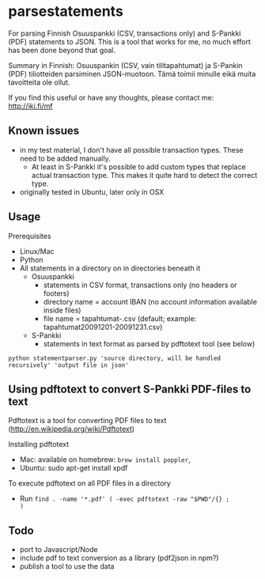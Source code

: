 parsestatements
===============

For parsing Finnish Osuuspankki (CSV, transactions only) and S-Pankki (PDF) statements to JSON. This is a tool that works for me, no much effort has been done beyond that goal.

Summary in Finnish: Osuuspankin (CSV, vain tilitapahtumat) ja S-Pankin (PDF) tiliotteiden parsiminen JSON-muotoon. Tämä toimii minulle eikä muita tavoitteita ole ollut.

If you find this useful or have any thoughts, please contact me: http://iki.fi/mf

Known issues
------------
  * in my test material, I don't have all possible transaction types. These need to be added manually. 
    * At least in S-Pankki it's possible to add custom types that replace actual transaction type. This makes it quite hard to detect the correct type.
  * originally tested in Ubuntu, later only in OSX

Usage
-----

Prerequisites
  * Linux/Mac
  * Python
  * All statements in a directory on in directories beneath it
    * Osuuspankki
      * statements in CSV format, transactions only (no headers or footers)
      * directory name = account IBAN (no account information available inside files)
      * file name = tapahtumat<startdate>-<enddate>.csv  (default; example: tapahtumat20091201-20091231.csv)
    * S-Pankki
      * statements in text format as parsed by pdftotext tool (see below)

<code>python statementparser.py 'source directory, will be handled recursively' 'output file in json'</code>

Using pdftotext to convert S-Pankki PDF-files to text
-----------------------------------------------------
Pdftotext is a tool for converting PDF files to text (http://en.wikipedia.org/wiki/Pdftotext)

Installing pdftotext 
  * Mac: available on homebrew: <code>brew install poppler</code>, 
  * Ubuntu: sudo apt-get install xpdf

To execute pdftotext on all PDF files in a directory
  * Run <code>find . -name '*.pdf' \( -exec pdftotext -raw "$PWD"/{} \;  \)</code>

Todo
----
  * port to Javascript/Node
  * include pdf to text conversion as a library (pdf2json in npm?)
  * publish a tool to use the data
